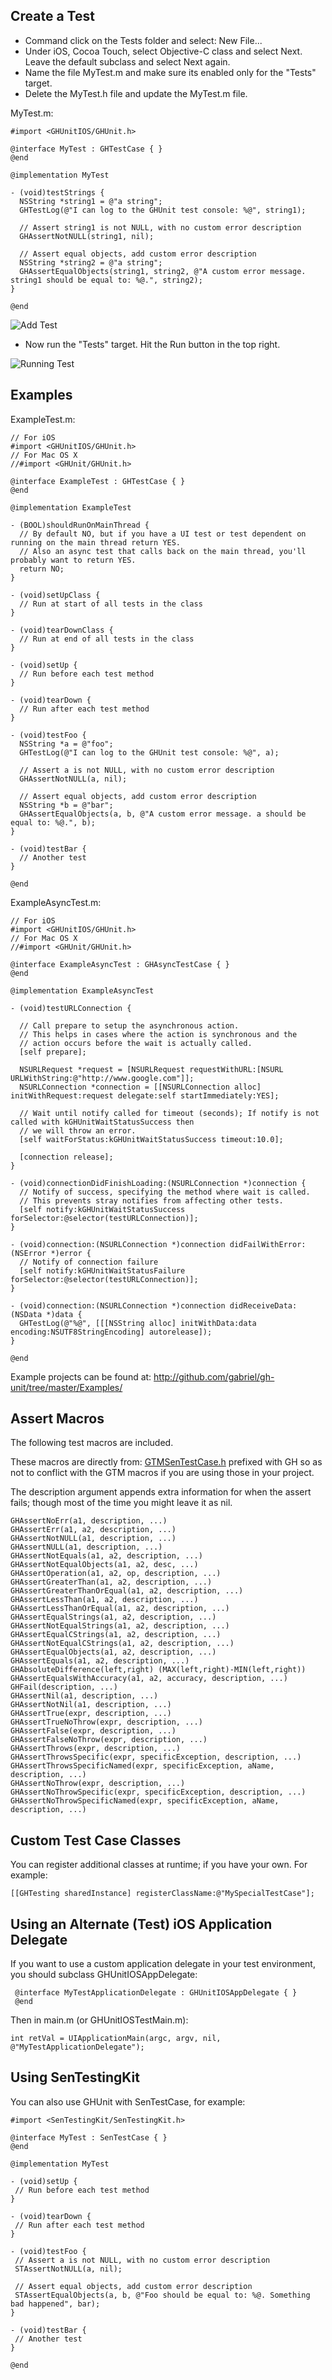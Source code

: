
## Create a Test

- Command click on the Tests folder and select: New File...
- Under iOS, Cocoa Touch, select Objective-C class and select Next. Leave the default subclass and select Next again.
- Name the file MyTest.m and make sure its enabled only for the "Tests" target.
- Delete the MyTest.h file and update the MyTest.m file.

MyTest.m:

    #import <GHUnitIOS/GHUnit.h> 

    @interface MyTest : GHTestCase { }
    @end

    @implementation MyTest

    - (void)testStrings {       
      NSString *string1 = @"a string";
      GHTestLog(@"I can log to the GHUnit test console: %@", string1);

      // Assert string1 is not NULL, with no custom error description
      GHAssertNotNULL(string1, nil);

      // Assert equal objects, add custom error description
      NSString *string2 = @"a string";
      GHAssertEqualObjects(string1, string2, @"A custom error message. string1 should be equal to: %@.", string2);
    }

    @end


![Add Test](images/13_adding_test.png)

- Now run the "Tests" target. Hit the Run button in the top right.

![Running Test](images/14_running_with_test.png)

## Examples

ExampleTest.m:

    // For iOS
    #import <GHUnitIOS/GHUnit.h> 
    // For Mac OS X
    //#import <GHUnit/GHUnit.h>

    @interface ExampleTest : GHTestCase { }
    @end

    @implementation ExampleTest

    - (BOOL)shouldRunOnMainThread {
      // By default NO, but if you have a UI test or test dependent on running on the main thread return YES.
      // Also an async test that calls back on the main thread, you'll probably want to return YES.
      return NO;
    }

    - (void)setUpClass {
      // Run at start of all tests in the class
    }

    - (void)tearDownClass {
      // Run at end of all tests in the class
    }

    - (void)setUp {
      // Run before each test method
    }

    - (void)tearDown {
      // Run after each test method
    }	

    - (void)testFoo {       
      NSString *a = @"foo";
      GHTestLog(@"I can log to the GHUnit test console: %@", a);

      // Assert a is not NULL, with no custom error description
      GHAssertNotNULL(a, nil);

      // Assert equal objects, add custom error description
      NSString *b = @"bar";
      GHAssertEqualObjects(a, b, @"A custom error message. a should be equal to: %@.", b);
    }

    - (void)testBar {
      // Another test
    }

    @end


ExampleAsyncTest.m:

    // For iOS
    #import <GHUnitIOS/GHUnit.h> 
    // For Mac OS X
    //#import <GHUnit/GHUnit.h> 

    @interface ExampleAsyncTest : GHAsyncTestCase { }
    @end

    @implementation ExampleAsyncTest
 
    - (void)testURLConnection {
  
      // Call prepare to setup the asynchronous action.
      // This helps in cases where the action is synchronous and the
      // action occurs before the wait is actually called.
      [self prepare];

      NSURLRequest *request = [NSURLRequest requestWithURL:[NSURL URLWithString:@"http://www.google.com"]];
      NSURLConnection *connection = [[NSURLConnection alloc] initWithRequest:request delegate:self startImmediately:YES];

      // Wait until notify called for timeout (seconds); If notify is not called with kGHUnitWaitStatusSuccess then
      // we will throw an error.
      [self waitForStatus:kGHUnitWaitStatusSuccess timeout:10.0];

      [connection release];
    }

    - (void)connectionDidFinishLoading:(NSURLConnection *)connection {
      // Notify of success, specifying the method where wait is called.
      // This prevents stray notifies from affecting other tests.
      [self notify:kGHUnitWaitStatusSuccess forSelector:@selector(testURLConnection)];
    }

    - (void)connection:(NSURLConnection *)connection didFailWithError:(NSError *)error {
      // Notify of connection failure
      [self notify:kGHUnitWaitStatusFailure forSelector:@selector(testURLConnection)];
    }

    - (void)connection:(NSURLConnection *)connection didReceiveData:(NSData *)data {
      GHTestLog(@"%@", [[[NSString alloc] initWithData:data encoding:NSUTF8StringEncoding] autorelease]);
    } 

    @end

Example projects can be found at: http://github.com/gabriel/gh-unit/tree/master/Examples/

## Assert Macros

The following test macros are included. 
 
These macros are directly from: [GTMSenTestCase.h](http://code.google.com/p/google-toolbox-for-mac/source/browse/trunk/UnitTesting/GTMSenTestCase.h)
prefixed with GH so as not to conflict with the GTM macros if you are using those in your project.

The description argument appends extra information for when the assert fails; though most of the time you might leave it as nil.
 
    GHAssertNoErr(a1, description, ...)
    GHAssertErr(a1, a2, description, ...)
    GHAssertNotNULL(a1, description, ...)
    GHAssertNULL(a1, description, ...)
    GHAssertNotEquals(a1, a2, description, ...)
    GHAssertNotEqualObjects(a1, a2, desc, ...)
    GHAssertOperation(a1, a2, op, description, ...)
    GHAssertGreaterThan(a1, a2, description, ...)
    GHAssertGreaterThanOrEqual(a1, a2, description, ...)
    GHAssertLessThan(a1, a2, description, ...)
    GHAssertLessThanOrEqual(a1, a2, description, ...)
    GHAssertEqualStrings(a1, a2, description, ...)
    GHAssertNotEqualStrings(a1, a2, description, ...)
    GHAssertEqualCStrings(a1, a2, description, ...)
    GHAssertNotEqualCStrings(a1, a2, description, ...)
    GHAssertEqualObjects(a1, a2, description, ...)
    GHAssertEquals(a1, a2, description, ...)
    GHAbsoluteDifference(left,right) (MAX(left,right)-MIN(left,right))
    GHAssertEqualsWithAccuracy(a1, a2, accuracy, description, ...)
    GHFail(description, ...)
    GHAssertNil(a1, description, ...)
    GHAssertNotNil(a1, description, ...)
    GHAssertTrue(expr, description, ...)
    GHAssertTrueNoThrow(expr, description, ...)
    GHAssertFalse(expr, description, ...)
    GHAssertFalseNoThrow(expr, description, ...)
    GHAssertThrows(expr, description, ...)
    GHAssertThrowsSpecific(expr, specificException, description, ...)
    GHAssertThrowsSpecificNamed(expr, specificException, aName, description, ...)
    GHAssertNoThrow(expr, description, ...)
    GHAssertNoThrowSpecific(expr, specificException, description, ...)
    GHAssertNoThrowSpecificNamed(expr, specificException, aName, description, ...)


## Custom Test Case Classes

You can register additional classes at runtime; if you have your own. For example:

    [[GHTesting sharedInstance] registerClassName:@"MySpecialTestCase"];

## Using an Alternate (Test) iOS Application Delegate

If you want to use a custom application delegate in your test environment, you should subclass GHUnitIOSAppDelegate:

     @interface MyTestApplicationDelegate : GHUnitIOSAppDelegate { }
     @end

Then in main.m (or GHUnitIOSTestMain.m):

    int retVal = UIApplicationMain(argc, argv, nil, @"MyTestApplicationDelegate");

## Using SenTestingKit

You can also use GHUnit with SenTestCase, for example:

    #import <SenTestingKit/SenTestingKit.h>

    @interface MyTest : SenTestCase { }
    @end

    @implementation MyTest

    - (void)setUp {
     // Run before each test method
    }

    - (void)tearDown {
     // Run after each test method
    }

    - (void)testFoo {
     // Assert a is not NULL, with no custom error description
     STAssertNotNULL(a, nil);

     // Assert equal objects, add custom error description
     STAssertEqualObjects(a, b, @"Foo should be equal to: %@. Something bad happened", bar);
    }

    - (void)testBar {
     // Another test
    }

    @end

